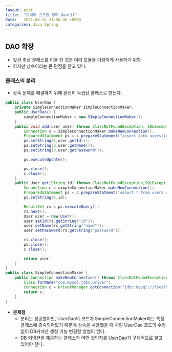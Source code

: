```yaml
---
layout: post
title:  "토비의 스프링 정리 dao(1)"
date:   2021-06-24 21:56:36 +0900
categories: Java Spring
---
```

## DAO 확장
* 앞선 추상 클래스를 이용 한 것은 여러 모듈을 다양하게 사용하기 위함
* 하지만 상속이라는 큰 단점을 안고 있다.

### 클래스의 분리
* 상속 문제를 해결하기 위해 완전히 독립된 클래스로 만든다.
```java
public class UserDao {
    private SimpleConnectionMaker simpleConnectionMaker;
    public UserDao() {
        simpleConnectionMaker = new SImpleConnectionMaker();
    }
    public void add(user user) throws ClassNotFoundException, SQLException {
        Connection c = simpleConnectionMaker.makeNewConnection();
        PreparedStatement ps = c.prepareStatement("insert into users(id,name,password)values(?,?,?)");
        ps.setString(1,user.getId());
        ps.setString(2,user.getName());
        ps.setString(3,user.getPassword());

        ps.executeUpdate();

        ps.close();
        c.close();
    }
    public User get(String id) throws ClassNotFoundException,SQLException {
        Connection c = simpleConnectionMaker.makeNewConnection();
        PreparedStatement ps = c.prepareStatment("select * from users where id = ?");
        ps.setString(1,id);

        ResultSet rs = ps.executeQuery();
        rs.next();
        User user = new User();
        user.setId(rs.getString("id"));
        user.setName(rs.getString("name"));
        user.setPassword(rs.getString("password"));

        rs.close();
        ps.close();
        c.close();

        return user;
    }
}
public class SimpleConnectionMaker {
    public Connection makeNewConnection() throws ClassNotFoundException,SQLException {
        Class.forName("com.mysql.jdbc.Driver");
        Connection c = DriverManager.getConnection("jdbc:mysql://localhost/DBname","ID","PW");
        return c;
    }
}
```
* __문제점__
  * 분리는 성공했지만, UserDao의 코드가 SimpleConnectionMaker라는 특정 클래스에 종속되어있기 때문에 상속을 사용했을 때 처럼 UserDao 코드의 수정 없이 DB커넥션 생성 기능 변경할 방법이 없다.
  * DB 커넥션을 제공하는 클래스가 어떤 것인지를 UserDao가 구체적으로 알고 있어야 한다.
